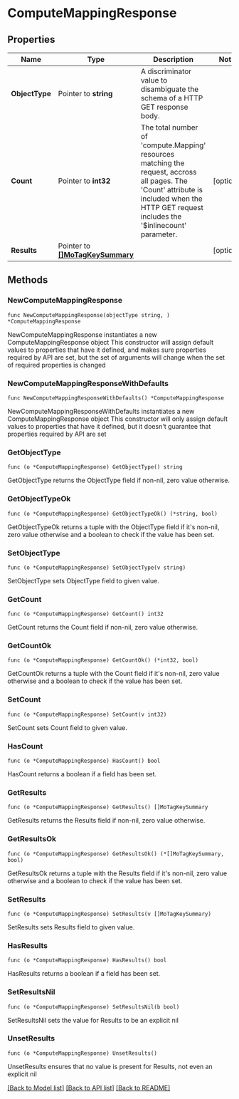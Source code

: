 # ComputeMappingResponse

## Properties

Name | Type | Description | Notes
------------ | ------------- | ------------- | -------------
**ObjectType** | Pointer to **string** | A discriminator value to disambiguate the schema of a HTTP GET response body. | 
**Count** | Pointer to **int32** | The total number of &#39;compute.Mapping&#39; resources matching the request, accross all pages. The &#39;Count&#39; attribute is included when the HTTP GET request includes the &#39;$inlinecount&#39; parameter. | [optional] 
**Results** | Pointer to [**[]MoTagKeySummary**](MoTagKeySummary.md) |  | [optional] 

## Methods

### NewComputeMappingResponse

`func NewComputeMappingResponse(objectType string, ) *ComputeMappingResponse`

NewComputeMappingResponse instantiates a new ComputeMappingResponse object
This constructor will assign default values to properties that have it defined,
and makes sure properties required by API are set, but the set of arguments
will change when the set of required properties is changed

### NewComputeMappingResponseWithDefaults

`func NewComputeMappingResponseWithDefaults() *ComputeMappingResponse`

NewComputeMappingResponseWithDefaults instantiates a new ComputeMappingResponse object
This constructor will only assign default values to properties that have it defined,
but it doesn't guarantee that properties required by API are set

### GetObjectType

`func (o *ComputeMappingResponse) GetObjectType() string`

GetObjectType returns the ObjectType field if non-nil, zero value otherwise.

### GetObjectTypeOk

`func (o *ComputeMappingResponse) GetObjectTypeOk() (*string, bool)`

GetObjectTypeOk returns a tuple with the ObjectType field if it's non-nil, zero value otherwise
and a boolean to check if the value has been set.

### SetObjectType

`func (o *ComputeMappingResponse) SetObjectType(v string)`

SetObjectType sets ObjectType field to given value.


### GetCount

`func (o *ComputeMappingResponse) GetCount() int32`

GetCount returns the Count field if non-nil, zero value otherwise.

### GetCountOk

`func (o *ComputeMappingResponse) GetCountOk() (*int32, bool)`

GetCountOk returns a tuple with the Count field if it's non-nil, zero value otherwise
and a boolean to check if the value has been set.

### SetCount

`func (o *ComputeMappingResponse) SetCount(v int32)`

SetCount sets Count field to given value.

### HasCount

`func (o *ComputeMappingResponse) HasCount() bool`

HasCount returns a boolean if a field has been set.

### GetResults

`func (o *ComputeMappingResponse) GetResults() []MoTagKeySummary`

GetResults returns the Results field if non-nil, zero value otherwise.

### GetResultsOk

`func (o *ComputeMappingResponse) GetResultsOk() (*[]MoTagKeySummary, bool)`

GetResultsOk returns a tuple with the Results field if it's non-nil, zero value otherwise
and a boolean to check if the value has been set.

### SetResults

`func (o *ComputeMappingResponse) SetResults(v []MoTagKeySummary)`

SetResults sets Results field to given value.

### HasResults

`func (o *ComputeMappingResponse) HasResults() bool`

HasResults returns a boolean if a field has been set.

### SetResultsNil

`func (o *ComputeMappingResponse) SetResultsNil(b bool)`

 SetResultsNil sets the value for Results to be an explicit nil

### UnsetResults
`func (o *ComputeMappingResponse) UnsetResults()`

UnsetResults ensures that no value is present for Results, not even an explicit nil

[[Back to Model list]](../README.md#documentation-for-models) [[Back to API list]](../README.md#documentation-for-api-endpoints) [[Back to README]](../README.md)


